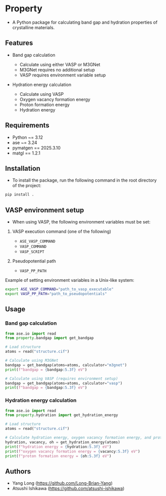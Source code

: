 # Property
* A Python package for calculating band gap and hydration properties of crystalline materials.

## Features
* Band gap calculation
  - Calculate using either VASP or M3GNet
  - M3GNet requires no additional setup
  - VASP requires environment variable setup

* Hydration energy calculation
  - Calculate using VASP
  - Oxygen vacancy formation energy
  - Proton formation energy
  - Hydration energy

## Requirements
* Python ~= 3.12
* ase ~= 3.24
* pymatgen == 2025.3.10
* matgl == 1.2.1

## Installation
* To install the package, run the following command in the root directory of the project:

```bash
pip install .
```

## VASP environment setup
* When using VASP, the following environment variables must be set:

1. VASP execution command (one of the following)
   - `ASE_VASP_COMMAND`
   - `VASP_COMMAND`
   - `VASP_SCRIPT`

2. Pseudopotential path
   - `VASP_PP_PATH`

Example of setting environment variables in a Unix-like system:

```bash
export ASE_VASP_COMMAND="path_to_vasp_executable"
export VASP_PP_PATH="path_to_pseudopotentials"
```

## Usage

### Band gap calculation

```python
from ase.io import read
from property.bandgap import get_bandgap

# Load structure
atoms = read("structure.cif")

# Calculate using M3GNet
bandgap = get_bandgap(atoms=atoms, calculator="m3gnet")
print(f"bandgap = {bandgap:5.3f} eV")

# Calculate using VASP (requires environment setup)
bandgap = get_bandgap(atoms=atoms, calculator="vasp")
print(f"bandgap = {bandgap:5.3f} eV")
```

### Hydration energy calculation

```python
from ase.io import read
from property.hydration import get_hydration_energy

# Load structure
atoms = read("structure.cif")

# Calculate hydration energy, oxygen vacancy formation energy, and proton formation energy
hydration, vacancy, oh = get_hydration_energy(atoms)
print(f"hydration energy = {hydration:5.3f} eV")
print(f"oxygen vacancy formation energy = {vacancy:5.3f} eV")
print(f"proton formation energy = {oh:5.3f} eV")
```

## Authors
* Yang Long (https://github.com/Long-Brian-Yang)
* Atsushi Ishikawa (https://github.com/atsushi-ishikawa)
